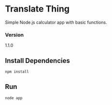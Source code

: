 # Translate Thing
Simple Node.js calculator app with basic functions.

### Version

1.1.0


## Install Dependencies

```bash
npm install 
```


## Run

```bash
node app
```
